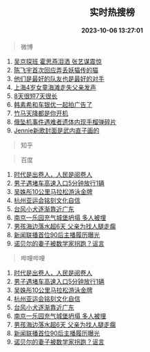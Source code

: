 <div align="center"><h2>实时热搜榜</h2><h4>2023-10-06 13:27:01</h4></div>

> 微博  

1. [吴京探班 霍思燕泪洒 张艺谋震惊](https://s.weibo.com/weibo?q=%E5%90%B4%E4%BA%AC%E6%8E%A2%E7%8F%AD%20%E9%9C%8D%E6%80%9D%E7%87%95%E6%B3%AA%E6%B4%92%20%E5%BC%A0%E8%89%BA%E8%B0%8B%E9%9C%87%E6%83%8A&t=31&band_rank=1&Refer=top)<br />
2. [陈飞宇首次回应弄丢妖猫传的猫](https://s.weibo.com/weibo?q=%23%E9%99%88%E9%A3%9E%E5%AE%87%E9%A6%96%E6%AC%A1%E5%9B%9E%E5%BA%94%E5%BC%84%E4%B8%A2%E5%A6%96%E7%8C%AB%E4%BC%A0%E7%9A%84%E7%8C%AB%23&t=31&band_rank=2&Refer=top)<br />
3. [他们是最好的队友也是最好的对手](https://s.weibo.com/weibo?q=%23%E4%BB%96%E4%BB%AC%E6%98%AF%E6%9C%80%E5%A5%BD%E7%9A%84%E9%98%9F%E5%8F%8B%E4%B9%9F%E6%98%AF%E6%9C%80%E5%A5%BD%E7%9A%84%E5%AF%B9%E6%89%8B%23&t=31&band_rank=3&Refer=top)<br />
4. [上海4岁女童海滩走失父亲发声](https://s.weibo.com/weibo?q=%23%E4%B8%8A%E6%B5%B74%E5%B2%81%E5%A5%B3%E7%AB%A5%E6%B5%B7%E6%BB%A9%E8%B5%B0%E5%A4%B1%E7%88%B6%E4%BA%B2%E5%8F%91%E5%A3%B0%23&t=31&band_rank=4&Refer=top)<br />
5. [8天很短7天很长](https://s.weibo.com/weibo?q=%238%E5%A4%A9%E5%BE%88%E7%9F%AD7%E5%A4%A9%E5%BE%88%E9%95%BF%23&t=31&band_rank=5&Refer=top)<br />
6. [韩素希和车银优一起拍广告了](https://s.weibo.com/weibo?q=%23%E9%9F%A9%E7%B4%A0%E5%B8%8C%E5%92%8C%E8%BD%A6%E9%93%B6%E4%BC%98%E4%B8%80%E8%B5%B7%E6%8B%8D%E5%B9%BF%E5%91%8A%E4%BA%86%23&t=31&band_rank=6&Refer=top)<br />
7. [竹马天降都是你开机](https://s.weibo.com/weibo?q=%23%E7%AB%B9%E9%A9%AC%E5%A4%A9%E9%99%8D%E9%83%BD%E6%98%AF%E4%BD%A0%E5%BC%80%E6%9C%BA%23&t=31&band_rank=7&Refer=top)<br />
8. [俄坠机事件遇难者遗体内现手榴弹碎片](https://s.weibo.com/weibo?q=%23%E4%BF%84%E5%9D%A0%E6%9C%BA%E4%BA%8B%E4%BB%B6%E9%81%87%E9%9A%BE%E8%80%85%E9%81%97%E4%BD%93%E5%86%85%E7%8E%B0%E6%89%8B%E6%A6%B4%E5%BC%B9%E7%A2%8E%E7%89%87%23&t=31&band_rank=8&Refer=top)<br />
9. [Jennie新歌封面是武内直子画的](https://s.weibo.com/weibo?q=%23Jennie%E6%96%B0%E6%AD%8C%E5%B0%81%E9%9D%A2%E6%98%AF%E6%AD%A6%E5%86%85%E7%9B%B4%E5%AD%90%E7%94%BB%E7%9A%84%23&t=31&band_rank=9&Refer=top)<br />

> 知乎  


> 百度  

1. [时代是出卷人，人民是阅卷人](https://www.baidu.com/s?wd=%E6%97%B6%E4%BB%A3%E6%98%AF%E5%87%BA%E5%8D%B7%E4%BA%BA%EF%BC%8C%E4%BA%BA%E6%B0%91%E6%98%AF%E9%98%85%E5%8D%B7%E4%BA%BA&sa=fyb_news&rsv_dl=fyb_news)<br />
2. [男子遇堵车高速入口5分钟放行1辆](https://www.baidu.com/s?wd=%E7%94%B7%E5%AD%90%E9%81%87%E5%A0%B5%E8%BD%A6%E9%AB%98%E9%80%9F%E5%85%A5%E5%8F%A35%E5%88%86%E9%92%9F%E6%94%BE%E8%A1%8C1%E8%BE%86&sa=fyb_news&rsv_dl=fyb_news)<br />
3. [吴姝彤10公里马拉松游泳金牌](https://www.baidu.com/s?wd=%E5%90%B4%E5%A7%9D%E5%BD%A410%E5%85%AC%E9%87%8C%E9%A9%AC%E6%8B%89%E6%9D%BE%E6%B8%B8%E6%B3%B3%E9%87%91%E7%89%8C&sa=fyb_news&rsv_dl=fyb_news)<br />
4. [杭州亚运会铭刻文化自信](https://www.baidu.com/s?wd=%E6%9D%AD%E5%B7%9E%E4%BA%9A%E8%BF%90%E4%BC%9A%E9%93%AD%E5%88%BB%E6%96%87%E5%8C%96%E8%87%AA%E4%BF%A1&sa=fyb_news&rsv_dl=fyb_news)<br />
5. [台风小犬逐渐靠近广东](https://www.baidu.com/s?wd=%E5%8F%B0%E9%A3%8E%E5%B0%8F%E7%8A%AC%E9%80%90%E6%B8%90%E9%9D%A0%E8%BF%91%E5%B9%BF%E4%B8%9C&sa=fyb_news&rsv_dl=fyb_news)<br />
6. [南京一乐园充气城堡坍塌 多人被埋](https://www.baidu.com/s?wd=%E5%8D%97%E4%BA%AC%E4%B8%80%E4%B9%90%E5%9B%AD%E5%85%85%E6%B0%94%E5%9F%8E%E5%A0%A1%E5%9D%8D%E5%A1%8C+%E5%A4%9A%E4%BA%BA%E8%A2%AB%E5%9F%8B&sa=fyb_news&rsv_dl=fyb_news)<br />
7. [男孩海边落水超6天 父亲为找人腿走瘸](https://www.baidu.com/s?wd=%E7%94%B7%E5%AD%A9%E6%B5%B7%E8%BE%B9%E8%90%BD%E6%B0%B4%E8%B6%856%E5%A4%A9+%E7%88%B6%E4%BA%B2%E4%B8%BA%E6%89%BE%E4%BA%BA%E8%85%BF%E8%B5%B0%E7%98%B8&sa=fyb_news&rsv_dl=fyb_news)<br />
8. [新闻联播首位90后主播履历曝光](https://www.baidu.com/s?wd=%E6%96%B0%E9%97%BB%E8%81%94%E6%92%AD%E9%A6%96%E4%BD%8D%E2%80%9C90%E5%90%8E%E2%80%9D%E4%B8%BB%E6%92%AD%E5%B1%A5%E5%8E%86%E6%9B%9D%E5%85%89&sa=fyb_news&rsv_dl=fyb_news)<br />
9. [诺贝尔的妻子被数学家拐跑？谣言](https://www.baidu.com/s?wd=%E8%AF%BA%E8%B4%9D%E5%B0%94%E7%9A%84%E5%A6%BB%E5%AD%90%E8%A2%AB%E6%95%B0%E5%AD%A6%E5%AE%B6%E6%8B%90%E8%B7%91%EF%BC%9F%E8%B0%A3%E8%A8%80&sa=fyb_news&rsv_dl=fyb_news)<br />

> 哔哩哔哩  

1. [时代是出卷人，人民是阅卷人](https://www.baidu.com/s?wd=%E6%97%B6%E4%BB%A3%E6%98%AF%E5%87%BA%E5%8D%B7%E4%BA%BA%EF%BC%8C%E4%BA%BA%E6%B0%91%E6%98%AF%E9%98%85%E5%8D%B7%E4%BA%BA&sa=fyb_news&rsv_dl=fyb_news)<br />
2. [男子遇堵车高速入口5分钟放行1辆](https://www.baidu.com/s?wd=%E7%94%B7%E5%AD%90%E9%81%87%E5%A0%B5%E8%BD%A6%E9%AB%98%E9%80%9F%E5%85%A5%E5%8F%A35%E5%88%86%E9%92%9F%E6%94%BE%E8%A1%8C1%E8%BE%86&sa=fyb_news&rsv_dl=fyb_news)<br />
3. [吴姝彤10公里马拉松游泳金牌](https://www.baidu.com/s?wd=%E5%90%B4%E5%A7%9D%E5%BD%A410%E5%85%AC%E9%87%8C%E9%A9%AC%E6%8B%89%E6%9D%BE%E6%B8%B8%E6%B3%B3%E9%87%91%E7%89%8C&sa=fyb_news&rsv_dl=fyb_news)<br />
4. [杭州亚运会铭刻文化自信](https://www.baidu.com/s?wd=%E6%9D%AD%E5%B7%9E%E4%BA%9A%E8%BF%90%E4%BC%9A%E9%93%AD%E5%88%BB%E6%96%87%E5%8C%96%E8%87%AA%E4%BF%A1&sa=fyb_news&rsv_dl=fyb_news)<br />
5. [台风小犬逐渐靠近广东](https://www.baidu.com/s?wd=%E5%8F%B0%E9%A3%8E%E5%B0%8F%E7%8A%AC%E9%80%90%E6%B8%90%E9%9D%A0%E8%BF%91%E5%B9%BF%E4%B8%9C&sa=fyb_news&rsv_dl=fyb_news)<br />
6. [南京一乐园充气城堡坍塌 多人被埋](https://www.baidu.com/s?wd=%E5%8D%97%E4%BA%AC%E4%B8%80%E4%B9%90%E5%9B%AD%E5%85%85%E6%B0%94%E5%9F%8E%E5%A0%A1%E5%9D%8D%E5%A1%8C+%E5%A4%9A%E4%BA%BA%E8%A2%AB%E5%9F%8B&sa=fyb_news&rsv_dl=fyb_news)<br />
7. [男孩海边落水超6天 父亲为找人腿走瘸](https://www.baidu.com/s?wd=%E7%94%B7%E5%AD%A9%E6%B5%B7%E8%BE%B9%E8%90%BD%E6%B0%B4%E8%B6%856%E5%A4%A9+%E7%88%B6%E4%BA%B2%E4%B8%BA%E6%89%BE%E4%BA%BA%E8%85%BF%E8%B5%B0%E7%98%B8&sa=fyb_news&rsv_dl=fyb_news)<br />
8. [新闻联播首位90后主播履历曝光](https://www.baidu.com/s?wd=%E6%96%B0%E9%97%BB%E8%81%94%E6%92%AD%E9%A6%96%E4%BD%8D%E2%80%9C90%E5%90%8E%E2%80%9D%E4%B8%BB%E6%92%AD%E5%B1%A5%E5%8E%86%E6%9B%9D%E5%85%89&sa=fyb_news&rsv_dl=fyb_news)<br />
9. [诺贝尔的妻子被数学家拐跑？谣言](https://www.baidu.com/s?wd=%E8%AF%BA%E8%B4%9D%E5%B0%94%E7%9A%84%E5%A6%BB%E5%AD%90%E8%A2%AB%E6%95%B0%E5%AD%A6%E5%AE%B6%E6%8B%90%E8%B7%91%EF%BC%9F%E8%B0%A3%E8%A8%80&sa=fyb_news&rsv_dl=fyb_news)<br />
